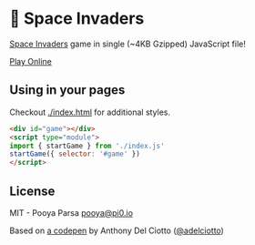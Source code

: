 # 👾 Space Invaders

[Space Invaders](https://en.wikipedia.org/wiki/Space_Invaders) game in single (~4KB Gzipped) JavaScript file!

[Play Online](https://pi0.github.io/space-invaders/)

## Using in your pages

Checkout [./index.html](./index.html) for additional styles.

```html
<div id="game"></div>
<script type="module">
import { startGame } from './index.js'
startGame({ selector: '#game' })
</script>
```

## License

MIT - Pooya Parsa <pooya@pi0.io>

Based on [a codepen](https://codepen.io/adelciotto/pen/WNzRYy) by Anthony Del Ciotto ([@adelciotto](https://github.com/adelciotto))
